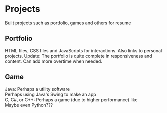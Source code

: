 # Projects
Built projects such as portfolio, games and others for resume

   ## Portfolio
   HTML files, CSS files and JavaScripts for interactions. Also links to personal projects.
   Update: The portfolio is quite complete in responsiveness and content. Can add more overtime when needed.

   ## Game 
   Java: Perhaps a utility software <br/>
   Perhaps using Java's Swing to make an app <br/>
   C, C#, or C++: Perhaps a game (due to higher performance) like <br/>
   Maybe even Python??? <br/>

